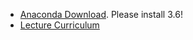 * [Anaconda Download](https://www.anaconda.com/download/#macos). Please
  install 3.6!
* [Lecture Curriculum](https://docs.google.com/document/d/1ZyrJ5ip6QYrRBcNP8-WlDaA7kI0yljwb8igtSc3qbyAn)
